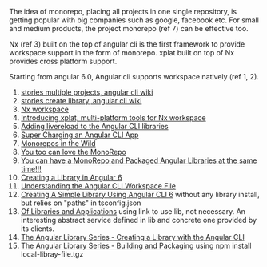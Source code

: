 The idea of monorepo, placing all projects in one single repository, is getting popular with big companies such as google, facebook etc. For small and medium products, the project monorepo (ref 7) can be effective too.

Nx (ref 3) built on the top of angular cli is the first framework to provide workspace support in the form of monorepo. xplat built on top of Nx provides cross platform support.

Starting from angular 6.0, Angular cli supports workspace natively (ref 1, 2).

1. [stories multiple projects, angular cli wiki](https://github.com/angular/angular-cli/wiki/stories-multiple-projects)
2. [stories create library, angular cli wiki](https://github.com/angular/angular-cli/wiki/stories-create-library)
3. [Nx workspace](https://nrwl.io/nx/guide-getting-started)
4. [Introducing xplat, multi-platform tools for Nx workspace](https://nstudio.io/blog/introducing-xplat/)
5. [Adding livereload to the Angular CLI libraries](https://mereommig.dk/en/blog/adding-livereload-to-the-angular-cli-libraries)
6. [Super Charging an Angular CLI App](https://blog.angularindepth.com/super-charging-an-angular-cli-app-fc496a6c100)
7. [Monorepos in the Wild](https://medium.com/@maoberlehner/monorepos-in-the-wild-33c6eb246cb9)
8. [You too can love the MonoRepo](https://medium.com/@Jakeherringbone/you-too-can-love-the-monorepo-d95d1d6fcebe)
9. [You can have a MonoRepo and Packaged Angular Libraries at the same time!!!](https://medium.com/@angularlicious/monorepo-angular-packaged-libs-you-can-have-your-cake-and-eat-it-too-8c5687c4ffe9)
10. [Creating a Library in Angular 6](https://blog.angularindepth.com/creating-a-library-in-angular-6-87799552e7e5)
11. [Understanding the Angular CLI Workspace File](https://nitayneeman.com/posts/understanding-the-angular-cli-workspace-file/)
12. [Creating A Simple Library Using Angular CLI 6](https://keyholesoftware.com/2018/06/04/simple-library-angularcli6/) without any library install, but relies on "paths" in tsconfig.json
13. [Of Libraries and Applications](https://medium.com/@uakennysoft/of-libraries-and-applications-8b7de2c7c82d) using link to use lib, not necessary. An interesting abstract service defined in lib and concrete one provided by its clients.
14. [The Angular Library Series - Creating a Library with the Angular CLI](https://blog.angularindepth.com/creating-a-library-in-angular-6-87799552e7e5)
15. [The Angular Library Series - Building and Packaging](https://blog.angularindepth.com/creating-a-library-in-angular-6-part-2-6e2bc1e14121) using npm install local-libray-file.tgz